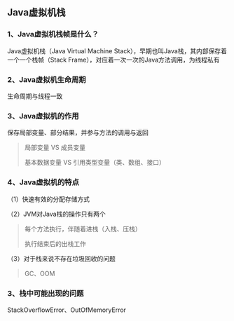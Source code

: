 ## Java虚拟机栈

### 1、Java虚拟机栈帧是什么？

Java虚拟机栈（Java Virtual Machine Stack），早期也叫Java栈，其内部保存着一个一个栈帧（Stack Frame），对应着一次一次的Java方法调用，为线程私有

### 2、Java虚拟机生命周期

生命周期与线程一致

### 3、Java虚拟机的作用

保存局部变量、部分结果，并参与方法的调用与返回

> 局部变量 VS 成员变量
>
> 基本数据变量 VS 引用类型变量（类、数组、接口）

### 4、Java虚拟机的特点

（1）快速有效的分配存储方式

（2）JVM对Java栈的操作只有两个

> 每个方法执行，伴随着进栈（入栈、压栈）
>
> 执行结束后的出栈工作

（3）对于栈来说不存在垃圾回收的问题

>  GC、OOM

### 3、栈中可能出现的问题

StackOverflowError、OutOfMemoryError



